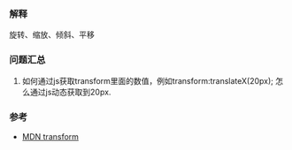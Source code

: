 
### 解释  
旋转、缩放、倾斜、平移


### 问题汇总
1. 如何通过js获取transform里面的数值，例如transform:translateX(20px); 怎么通过js动态获取到20px.
  

### 参考  
- [MDN transform](https://developer.mozilla.org/zh-CN/docs/Web/CSS/transform)